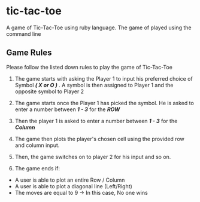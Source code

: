 # tic-tac-toe

A game of Tic-Tac-Toe using ruby language. The game of played using the command line

## Game Rules

Please follow the listed down rules to play the game of Tic-Tac-Toe

1. The game starts with asking the Player 1 to input his preferred choice of Symbol **_( X or O )_** . A symbol is then assigned to Player 1 and the opposite symbol to Player 2

2. The game starts once the Player 1 has picked the symbol. He is asked to enter a number between **_1 - 3_** for the **_ROW_**

3. Then the player 1 is asked to enter a number between **_1 - 3_** for the **_Column_**

4. The game then plots the player's chosen cell using the provided row and column input.

5. Then, the game switches on to player 2 for his input and so on.

6. The game ends if:

- A user is able to plot an entire Row / Column
- A user is able to plot a diagonal line (Left/Right)
- The moves are equal to 9 -> In this case, No one wins
